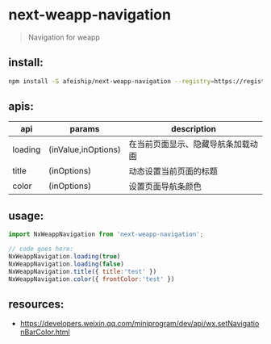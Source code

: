 # next-weapp-navigation
> Navigation for weapp

## install:
```bash
npm install -S afeiship/next-weapp-navigation --registry=https://registry.npm.taobao.org
```

## apis:
| api     | params              | description                        |
|---------|---------------------|------------------------------------|
| loading | (inValue,inOptions) | 在当前页面显示、隐藏导航条加载动画 |
| title   | (inOptions)         | 动态设置当前页面的标题|g           |
| color   | (inOptions)         | 设置页面导航条颜色                 |

## usage:
```js
import NxWeappNavigation from 'next-weapp-navigation';

// code goes here:
NxWeappNavigation.loading(true)
NxWeappNavigation.loading(false)
NxWeappNavigation.title({ title:'test' })
NxWeappNavigation.color({ frontColor:'test' })
```

## resources:
- https://developers.weixin.qq.com/miniprogram/dev/api/wx.setNavigationBarColor.html
